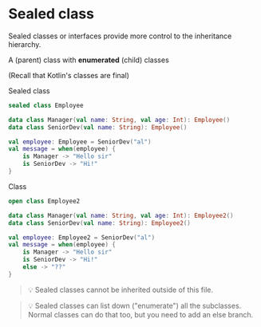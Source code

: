 # Sealed class

Sealed classes or interfaces provide more control to the inheritance hierarchy.

A (parent) class with **enumerated** (child) classes

(Recall that Kotlin's classes are final)

Sealed class

```kotlin
sealed class Employee

data class Manager(val name: String, val age: Int): Employee()
data class SeniorDev(val name: String): Employee()

val employee: Employee = SeniorDev("al")
val message = when(employee) {
	is Manager -> "Hello sir"
	is SeniorDev -> "Hi!"
}
```

Class

```kotlin
open class Employee2

data class Manager(val name: String, val age: Int): Employee2()
data class SeniorDev(val name: String): Employee2()

val employee: Employee2 = SeniorDev("al")
val message = when(employee) {
	is Manager -> "Hello sir"
	is SeniorDev -> "Hi!"
	else -> "??"
}
```


> 💡 Sealed classes cannot be inherited outside of this file.


> 💡 Sealed classes can list down ("enumerate") all the subclasses. Normal classes can do that too, but you need to add an else branch.


